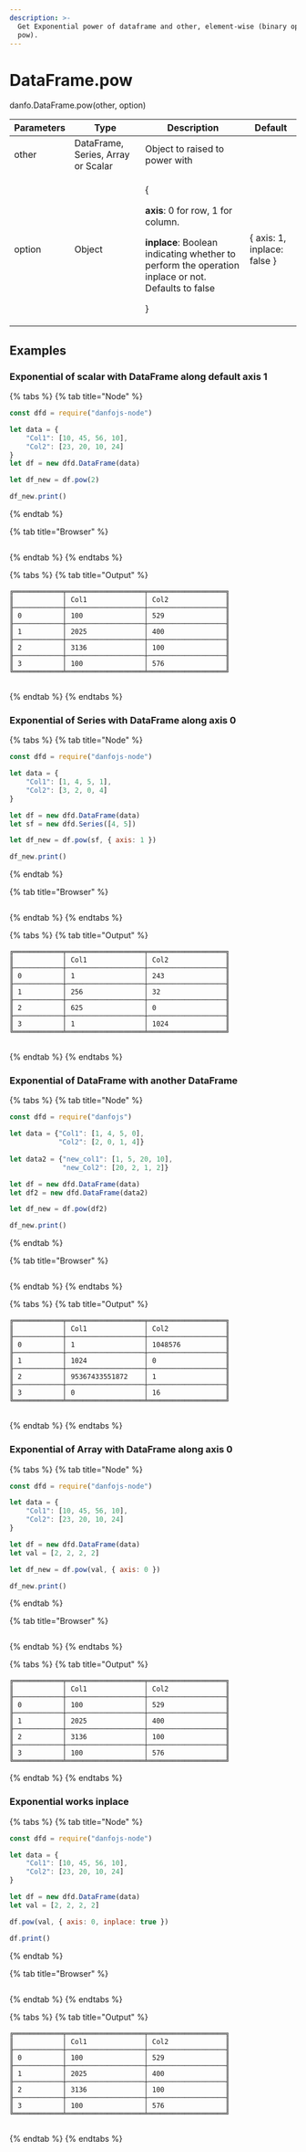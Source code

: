 ```yaml
---
description: >-
  Get Exponential power of dataframe and other, element-wise (binary operator
  pow).
---
```


# DataFrame.pow

danfo.DataFrame.pow(other, option)&#x20;

| Parameters | Type                               | Description                                                                                                                                                                                  | Default                     |
| ---------- | ---------------------------------- | -------------------------------------------------------------------------------------------------------------------------------------------------------------------------------------------- | --------------------------- |
| other      | DataFrame, Series, Array or Scalar | Object to raised to power with                                                                                                                                                               |                             |
| option     | Object                             | <p>{</p><p><strong>axis</strong>: 0 for row, 1 for column.</p><p><strong>inplace</strong>: Boolean indicating whether to perform the operation inplace or not. Defaults to false</p><p>}</p> | { axis: 1, inplace: false } |

## **Examples**

### Exponential of **scalar with** DataFrame along default axis 1

{% tabs %}
{% tab title="Node" %}
```javascript
const dfd = require("danfojs-node")

let data = {
    "Col1": [10, 45, 56, 10],
    "Col2": [23, 20, 10, 24]
}
let df = new dfd.DataFrame(data)

let df_new = df.pow(2)

df_new.print()
```
{% endtab %}

{% tab title="Browser" %}
```
```
{% endtab %}
{% endtabs %}

{% tabs %}
{% tab title="Output" %}
```
╔════════════╤═══════════════════╤═══════════════════╗
║            │ Col1              │ Col2              ║
╟────────────┼───────────────────┼───────────────────╢
║ 0          │ 100               │ 529               ║
╟────────────┼───────────────────┼───────────────────╢
║ 1          │ 2025              │ 400               ║
╟────────────┼───────────────────┼───────────────────╢
║ 2          │ 3136              │ 100               ║
╟────────────┼───────────────────┼───────────────────╢
║ 3          │ 100               │ 576               ║
╚════════════╧═══════════════════╧═══════════════════╝


```
{% endtab %}
{% endtabs %}

### Exponential of **Series with** DataFrame along axis 0

{% tabs %}
{% tab title="Node" %}
```javascript
const dfd = require("danfojs-node")

let data = {
    "Col1": [1, 4, 5, 1],
    "Col2": [3, 2, 0, 4]
}

let df = new dfd.DataFrame(data)
let sf = new dfd.Series([4, 5])

let df_new = df.pow(sf, { axis: 1 })

df_new.print()
```
{% endtab %}

{% tab title="Browser" %}
```
```
{% endtab %}
{% endtabs %}

{% tabs %}
{% tab title="Output" %}
```
╔════════════╤═══════════════════╤═══════════════════╗
║            │ Col1              │ Col2              ║
╟────────────┼───────────────────┼───────────────────╢
║ 0          │ 1                 │ 243               ║
╟────────────┼───────────────────┼───────────────────╢
║ 1          │ 256               │ 32                ║
╟────────────┼───────────────────┼───────────────────╢
║ 2          │ 625               │ 0                 ║
╟────────────┼───────────────────┼───────────────────╢
║ 3          │ 1                 │ 1024              ║
╚════════════╧═══════════════════╧═══════════════════╝


```
{% endtab %}
{% endtabs %}

### Exponential of DataFrame with another DataFrame

{% tabs %}
{% tab title="Node" %}
```javascript
const dfd = require("danfojs")

let data = {"Col1": [1, 4, 5, 0], 
            "Col2": [2, 0, 1, 4]}
            
let data2 = {"new_col1": [1, 5, 20, 10],
             "new_Col2": [20, 2, 1, 2]}

let df = new dfd.DataFrame(data)
let df2 = new dfd.DataFrame(data2)

let df_new = df.pow(df2)

df_new.print()
```
{% endtab %}

{% tab title="Browser" %}
```
```
{% endtab %}
{% endtabs %}

{% tabs %}
{% tab title="Output" %}
```
╔════════════╤═══════════════════╤═══════════════════╗
║            │ Col1              │ Col2              ║
╟────────────┼───────────────────┼───────────────────╢
║ 0          │ 1                 │ 1048576           ║
╟────────────┼───────────────────┼───────────────────╢
║ 1          │ 1024              │ 0                 ║
╟────────────┼───────────────────┼───────────────────╢
║ 2          │ 95367433551872    │ 1                 ║
╟────────────┼───────────────────┼───────────────────╢
║ 3          │ 0                 │ 16                ║
╚════════════╧═══════════════════╧═══════════════════╝


```
{% endtab %}
{% endtabs %}

### Exponential of Array with DataFrame along axis 0

{% tabs %}
{% tab title="Node" %}
```javascript
const dfd = require("danfojs-node")

let data = {
    "Col1": [10, 45, 56, 10],
    "Col2": [23, 20, 10, 24]
}

let df = new dfd.DataFrame(data)
let val = [2, 2, 2, 2]

let df_new = df.pow(val, { axis: 0 })

df_new.print()
```
{% endtab %}

{% tab title="Browser" %}
```
```
{% endtab %}
{% endtabs %}

{% tabs %}
{% tab title="Output" %}
```
╔════════════╤═══════════════════╤═══════════════════╗
║            │ Col1              │ Col2              ║
╟────────────┼───────────────────┼───────────────────╢
║ 0          │ 100               │ 529               ║
╟────────────┼───────────────────┼───────────────────╢
║ 1          │ 2025              │ 400               ║
╟────────────┼───────────────────┼───────────────────╢
║ 2          │ 3136              │ 100               ║
╟────────────┼───────────────────┼───────────────────╢
║ 3          │ 100               │ 576               ║
╚════════════╧═══════════════════╧═══════════════════╝

```
{% endtab %}
{% endtabs %}

### Exponential works inplace

{% tabs %}
{% tab title="Node" %}
```javascript
const dfd = require("danfojs-node")

let data = {
    "Col1": [10, 45, 56, 10],
    "Col2": [23, 20, 10, 24]
}

let df = new dfd.DataFrame(data)
let val = [2, 2, 2, 2]

df.pow(val, { axis: 0, inplace: true })

df.print()
```
{% endtab %}

{% tab title="Browser" %}
```
```
{% endtab %}
{% endtabs %}

{% tabs %}
{% tab title="Output" %}
```
╔════════════╤═══════════════════╤═══════════════════╗
║            │ Col1              │ Col2              ║
╟────────────┼───────────────────┼───────────────────╢
║ 0          │ 100               │ 529               ║
╟────────────┼───────────────────┼───────────────────╢
║ 1          │ 2025              │ 400               ║
╟────────────┼───────────────────┼───────────────────╢
║ 2          │ 3136              │ 100               ║
╟────────────┼───────────────────┼───────────────────╢
║ 3          │ 100               │ 576               ║
╚════════════╧═══════════════════╧═══════════════════╝


```
{% endtab %}
{% endtabs %}
